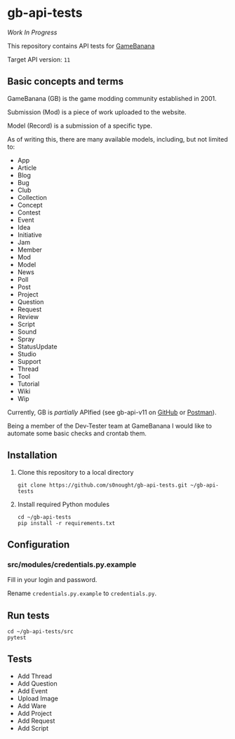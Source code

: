 # gb-api-tests

*Work In Progress*

This repository contains API tests for [GameBanana](https://gamebanana.com)

Target API version: `11`

## Basic concepts and terms

GameBanana (GB) is the game modding community established in 2001.

Submission (Mod) is a piece of work uploaded to the website.

Model (Record) is a submission of a specific type.

As of writing this, there are many available models, including, but not limited to:
- App
- Article
- Blog
- Bug
- Club
- Collection
- Concept
- Contest
- Event
- Idea
- Initiative
- Jam
- Member
- Mod
- Model
- News
- Poll
- Post
- Project
- Question
- Request
- Review
- Script
- Sound
- Spray
- StatusUpdate
- Studio
- Support
- Thread
- Tool
- Tutorial
- Wiki
- Wip

Currently, GB is *partially* APIfied (see gb-api-v11 on [GitHub](https://github.com/s0nought/gb-api-v11) or [Postman](https://www.postman.com/s0nought/workspace/gb-api-v11)).

Being a member of the Dev-Tester team at GameBanana I would like to automate some basic checks and crontab them.

## Installation

1. Clone this repository to a local directory
    ```
    git clone https://github.com/s0nought/gb-api-tests.git ~/gb-api-tests
    ```

1. Install required Python modules
    ```
    cd ~/gb-api-tests
    pip install -r requirements.txt
    ```

## Configuration

### src/modules/credentials.py.example

Fill in your login and password.

Rename `credentials.py.example` to `credentials.py`.

## Run tests

```
cd ~/gb-api-tests/src
pytest
```

## Tests

- Add Thread
- Add Question
- Add Event
- Upload Image
- Add Ware
- Add Project
- Add Request
- Add Script
